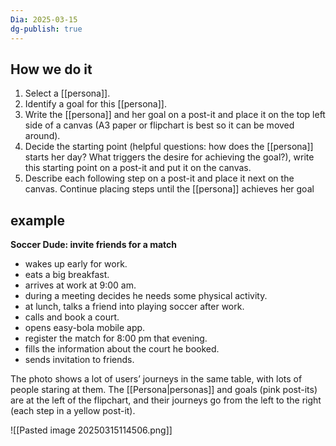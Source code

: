 ```yaml
---
Dia: 2025-03-15
dg-publish: true
---
```

## How we do it

1. Select a [[persona]].
2. Identify a goal for this [[persona]].
3. Write the [[persona]] and her goal on a post-it and place it on the top left side of a canvas (A3 paper or flipchart is best so it can be moved around).
4. Decide the starting point (helpful questions: how does the [[persona]] starts her day? What triggers the desire for achieving the goal?), write this starting point on a post-it and put it on the canvas.
5. Describe each following step on a post-it and place it next on the canvas. Continue placing steps until the [[persona]] achieves her goal
## example
**Soccer Dude: invite friends for a match**

- wakes up early for work.
- eats a big breakfast.
- arrives at work at 9:00 am.
- during a meeting decides he needs some physical activity.
- at lunch, talks a friend into playing soccer after work.
- calls and book a court.
- opens easy-bola mobile app.
- register the match for 8:00 pm that evening.
- fills the information about the court he booked.
- sends invitation to friends.

The photo shows a lot of users’ journeys in the same table, with lots of people staring at them. The [[Persona|personas]] and goals (pink post-its) are at the left of the flipchart, and their journeys go from the left to the right (each step in a yellow post-it).

![[Pasted image 20250315114506.png]]